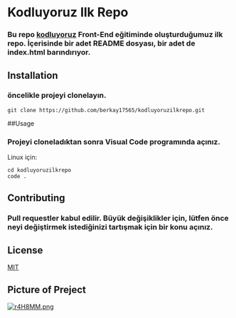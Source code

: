 # Kodluyoruz Ilk Repo
### Bu repo [kodluyoruz](https://www.kodluyoruz.org/) Front-End eğitiminde  oluşturduğumuz ilk repo. İçerisinde bir adet README dosyası, bir adet de index.html barındırıyor.

## Installation

### öncelikle projeyi clonelayın.

``` 
git clone https://github.com/berkay17565/kodluyoruzilkrepo.git
```
##Usage
### Projeyi cloneladıktan sonra Visual Code programında açınız.
Linux için:
```
cd kodluyoruzilkrepo
code .
```

## Contributing

### Pull requestler kabul edilir. Büyük değişiklikler için, lütfen önce neyi değiştirmek istediğinizi tartışmak için bir konu açınız.

## License
[MIT](https://choosealicense.com/licenses/mit/)
## Picture of Preject
[![r4H8MM.png](https://i.im.ge/2022/06/17/r4H8MM.png)](https://im.ge/i/r4H8MM)